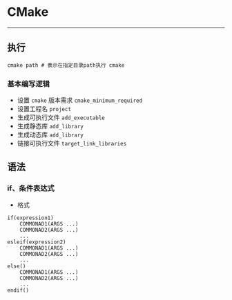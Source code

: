 # CMake
   
   
---

## 执行 
```
cmake path # 表示在指定目录path执行 cmake
```

### 基本编写逻辑
+ 设置 `cmake` 版本需求  `cmake_minimum_required`
+ 设置工程名  `project`
+ 生成可执行文件 `add_executable`
+ 生成静态库 `add_library`
+ 生成动态库 `add_library`
+ 链接可执行文件 `target_link_libraries`


## 语法

### if、条件表达式

+ 格式
```
if(expression1)
	COMMONAD1(ARGS ...)
	COMMONAD2(ARGS ...)	
	...
esleif(expression2)
	COMMONAD1(ARGS ...)
	COMMONAD2(ARGS ...)
	...
else()
	COMMONAD1(ARGS ...)
	COMMONAD2(ARGS ...)
	...
endif()
```

 
